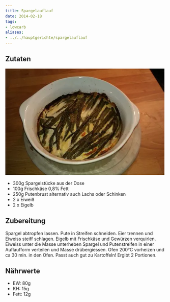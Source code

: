 ```yaml
---
title: Spargelauflauf
date: 2014-02-18
tags:
- lowcarb
aliases:
- ../../hauptgerichte/spargelauflauf
---
```


## Zutaten
![](/img/spargelauflauf-small.webp)

- 300g Spargelstücke aus der Dose
- 100g Frischkäse 0,8% Fett
- 250g Putenbrust alternativ auch Lachs oder Schinken
- 2 x Eiweiß
- 2 x Eigelb

## Zubereitung
Spargel abtropfen lassen. Pute in Streifen schneiden. Eier trennen und Eiweiss steiff schlagen. Eigelb mit Frischkäse und Gewürzen verquirlen. Eiweiss unter die Masse unterheben Spargel und Putenstreifen in einer Auflaufform verteilen und Masse drübergiessen. Ofen 200°C vorheizen und ca 30 min. in den Ofen.
Passt auch gut zu Kartoffeln!
Ergibt 2 Portionen.

## Nährwerte
- EW:   80g
- KH:   15g
- Fett: 12g
